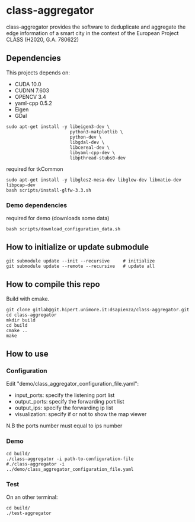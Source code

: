 # class-aggregator

class-aggregator provides the software to deduplicate and aggregate the edge information of a smart city in the context of the European Project CLASS (H2020, G.A. 780622)

## Dependencies

This projects depends on: 

  * CUDA 10.0
  * CUDNN 7.603
  * OPENCV 3.4
  * yaml-cpp 0.5.2 
  * Eigen
  * GDal

```
sudo apt-get install -y libeigen3-dev \
                        python3-matplotlib \
                        python-dev \
                        libgdal-dev \
                        libcereal-dev \
                        libyaml-cpp-dev \
                        libpthread-stubs0-dev
```

required for tkCommon
```
sudo apt-get install -y libgles2-mesa-dev libglew-dev libmatio-dev libpcap-dev
bash scripts/install-glfw-3.3.sh
```

### Demo dependencies

required for demo (downloads some data)
```
bash scripts/download_configuration_data.sh
```

## How to initialize or update submodule

```
git submodule update --init --recursive     # initialize
git submodule update --remote --recursive   # update all
```

## How to compile this repo

Build with cmake.
```
git clone gitlab@git.hipert.unimore.it:dsapienza/class-aggregator.git
cd class-aggregator
mkdir build
cd build
cmake ..
make
```

## How to use

### Configuration
Edit "demo/class_aggregator_configuration_file.yaml":

* input_ports:   specify the listening port list
* output_ports:  specify the forwarding port list
* output_ips:    specify the forwarding ip list
* visualization: specify if or not to show the map viewer

N.B the ports number must equal to ips number

### Demo

```
cd build/
./class-aggregator -i path-to-configuration-file 
#./class-aggregator -i ../demo/class_aggregator_configuration_file.yaml
```

### Test
On an other terminal:
```
cd build/
./test-aggregator
```
